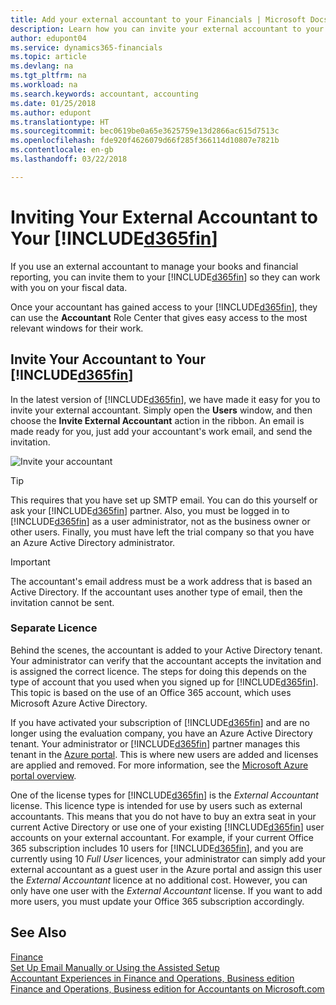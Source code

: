 ```yaml
---
title: Add your external accountant to your Financials | Microsoft Docs
description: Learn how you can invite your external accountant to your Finance and Operations, Business edition .
author: edupont04
ms.service: dynamics365-financials
ms.topic: article
ms.devlang: na
ms.tgt_pltfrm: na
ms.workload: na
ms.search.keywords: accountant, accounting
ms.date: 01/25/2018
ms.author: edupont
ms.translationtype: HT
ms.sourcegitcommit: bec0619be0a65e3625759e13d2866ac615d7513c
ms.openlocfilehash: fde920f4626079d66f285f366114d10807e7821b
ms.contentlocale: en-gb
ms.lasthandoff: 03/22/2018

---
```

# <a name="inviting-your-external-accountant-to-your-included365finincludesd365finmdmd"></a>Inviting Your External Accountant to Your [!INCLUDE[d365fin](includes/d365fin_md.md)]
If you use an external accountant to manage your books and financial reporting, you can invite them to your [!INCLUDE[d365fin](includes/d365fin_md.md)] so they can work with you on your fiscal data.

Once your accountant has gained access to your [!INCLUDE[d365fin](includes/d365fin_md.md)], they can use the **Accountant** Role Center that gives easy access to the most relevant windows for their work.  

## <a name="invite-your-accountant-to-your-included365finincludesd365finmdmd"></a>Invite Your Accountant to Your [!INCLUDE[d365fin](includes/d365fin_md.md)]
In the latest version of [!INCLUDE[d365fin](includes/d365fin_md.md)], we have made it easy for you to invite your external accountant. Simply open the **Users** window, and then choose the **Invite External Accountant** action in the ribbon. An email is made ready for you, just add your accountant's work email, and send the invitation.  

![Invite your accountant](./media/finance-invite-accountant/invite-accountant.png)

> [!TIP]  
>  This requires that you have set up SMTP email. You can do this yourself or ask your [!INCLUDE[d365fin](includes/d365fin_md.md)] partner. Also, you must be logged in to [!INCLUDE[d365fin](includes/d365fin_md.md)] as a user administrator, not as the business owner or other users. Finally, you must have left the trial company so that you have an Azure Active Directory administrator.  

> [!IMPORTANT]  
>  The accountant's email address must be a work address that is based an Active Directory. If the accountant uses another type of email, then the invitation cannot be sent.  

### <a name="separate-license"></a>Separate Licence
Behind the scenes, the accountant is added to your Active Directory tenant. Your administrator can verify that the accountant accepts the invitation and is assigned the correct licence. The steps for doing this depends on the type of account that you used when you signed up for [!INCLUDE[d365fin](includes/d365fin_md.md)]. This topic is based on the use of an Office 365 account, which uses Microsoft Azure Active Directory.  

If you have activated your subscription of [!INCLUDE[d365fin](includes/d365fin_md.md)] and are no longer using the evaluation company, you have an Azure Active Directory tenant. Your administrator or [!INCLUDE[d365fin](includes/d365fin_md.md)] partner manages this tenant in the [Azure portal](https://portal.azure.com). This is where new users are added and licenses are applied and removed. For more information, see the [Microsoft Azure portal overview](https://docs.microsoft.com/en-us/azure/azure-portal-overview).  

One of the license types for [!INCLUDE[d365fin](includes/d365fin_md.md)] is the *External Accountant* license. This licence type is intended for use by users such as external accountants. This means that you do not have to buy an extra seat in your current Active Directory or use one of your existing [!INCLUDE[d365fin](includes/d365fin_md.md)] user accounts on your external accountant. For example, if your current Office 365 subscription includes 10 users for [!INCLUDE[d365fin](includes/d365fin_md.md)], and you are currently using 10 *Full User* licences, your administrator can simply add your external accountant as a guest user in the Azure portal and assign this user the *External Accountant* licence at no additional cost. However, you can only have one user with the *External Accountant* license. If you want to add more users, you must update your Office 365 subscription accordingly.  

## <a name="see-also"></a>See Also
[Finance](finance.md)  
[Set Up Email Manually or Using the Assisted Setup](madeira-how-setup-email.md)  
[Accountant Experiences in Finance and Operations, Business edition ](finance-accounting.md)  
[Finance and Operations, Business edition for Accountants on Microsoft.com](https://www.microsoft.com/en-us/dynamics365/financial-insights-for-accountants)  

